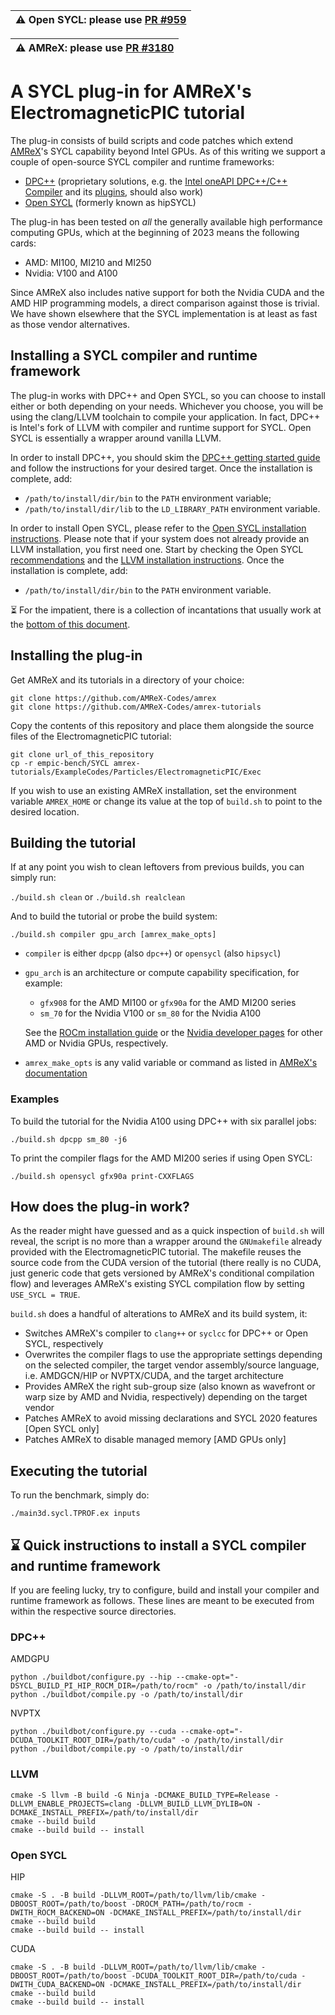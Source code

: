| :warning: Open SYCL: please use [PR #959](https://github.com/OpenSYCL/OpenSYCL/pull/959) |
|-----------------------------------------------------------------------|

| :warning: AMReX: please use [PR #3180](https://github.com/AMReX-Codes/amrex/pull/3180) |
|-----------------------------------------------------------------------|

# A SYCL plug-in for AMReX's ElectromagneticPIC tutorial

The plug-in consists of build scripts and code patches which extend
[AMReX](https://amrex-codes.github.io)'s SYCL capability beyond Intel GPUs.
As of this writing we support a couple of open-source SYCL compiler and runtime
frameworks:
- [DPC++](https://github.com/intel/llvm) (proprietary solutions, e.g. the
[Intel oneAPI DPC++/C++ Compiler](https://www.intel.com/content/www/us/en/developer/tools/oneapi/dpc-compiler.html)
and its [plugins](https://codeplay.com/portal/blogs/2022/12/16/bringing-nvidia-and-amd-support-to-oneapi.html),
should also work)
- [Open SYCL](https://github.com/OpenSYCL/OpenSYCL) (formerly known as hipSYCL)

The plug-in has been tested on _all_ the generally available high performance
computing GPUs, which at the beginning of 2023 means the following cards:

- AMD: MI100, MI210 and MI250
- Nvidia: V100 and A100

Since AMReX also includes native support for both the Nvidia CUDA and the AMD
HIP programming models, a direct comparison against those is trivial. We have
shown elsewhere that the SYCL implementation is at least as fast as those
vendor alternatives.

## Installing a SYCL compiler and runtime framework

The plug-in works with DPC++ and Open SYCL, so you can choose to install either
or both depending on your needs. Whichever you choose, you will be using the
clang/LLVM toolchain to compile your application.
In fact, DPC++ is Intel's fork of LLVM with compiler and runtime support for
SYCL. Open SYCL is essentially a wrapper around vanilla LLVM.

In order to install DPC++, you should skim the
[DPC++ getting started guide](https://intel.github.io/llvm-docs/GetStartedGuide.html)
and follow the instructions for your desired target. Once the installation is
complete, add:
- `/path/to/install/dir/bin` to the `PATH` environment variable;
- `/path/to/install/dir/lib` to the `LD_LIBRARY_PATH` environment variable.

In order to install Open SYCL, please refer to the
[Open SYCL installation instructions](https://github.com/OpenSYCL/OpenSYCL/blob/develop/doc/installing.md).
Please note that if your system does not already provide an LLVM installation,
you first need one. Start by checking the Open SYCL
[recommendations](https://github.com/OpenSYCL/OpenSYCL/blob/develop/doc/install-llvm.md)
and the [LLVM installation instructions](https://llvm.org/docs/CMake.html).
Once the installation is
complete, add:
- `/path/to/install/dir/bin` to the `PATH` environment variable.

:hourglass_flowing_sand: For the impatient, there is a collection of
incantations that usually work at the
[bottom of this document](#hourglass-quick-instructions-to-install-a-sycl-compiler-and-runtime-framework).

## Installing the plug-in

Get AMReX and its tutorials in a directory of your choice:

```
git clone https://github.com/AMReX-Codes/amrex
git clone https://github.com/AMReX-Codes/amrex-tutorials
```

Copy the contents of this repository and place them alongside the source files
of the ElectromagneticPIC tutorial:

```
git clone url_of_this_repository
cp -r empic-bench/SYCL amrex-tutorials/ExampleCodes/Particles/ElectromagneticPIC/Exec
```

If you wish to use an existing AMReX installation, set the environment variable
`AMREX_HOME` or change its value at the top of `build.sh` to point to the
desired location.

## Building the tutorial

If at any point you wish to clean leftovers from previous builds, you can
simply run:

`./build.sh clean` or `./build.sh realclean`

And to build the tutorial or probe the build system:

`./build.sh compiler gpu_arch [amrex_make_opts]`

- `compiler` is either `dpcpp` (also `dpc++`) or `opensycl` (also `hipsycl`)
- `gpu_arch` is an architecture or compute capability specification, for
example:
    - `gfx908` for the AMD MI100 or `gfx90a` for the AMD MI200 series
    - `sm_70` for the Nvidia V100 or `sm_80` for the Nvidia A100

    See the
    [ROCm installation guide](https://docs.amd.com/bundle/ROCm-Installation-Guide-v5.4.3/page/Prerequisites.html#d5434e299)
    or the
    [Nvidia developer pages](https://developer.nvidia.com/cuda-gpus) for other
    AMD or Nvidia GPUs, respectively.
- `amrex_make_opts` is any valid variable or command as listed in
[AMReX's documentation](https://amrex-codes.github.io/amrex/docs_html/BuildingAMReX.html)

### Examples

To build the tutorial for the Nvidia A100 using DPC++ with six parallel jobs:

`./build.sh dpcpp sm_80 -j6`

To print the compiler flags for the AMD MI200 series if using Open SYCL:

`./build.sh opensycl gfx90a print-CXXFLAGS` 

## How does the plug-in work?

As the reader might have guessed and as a quick inspection of `build.sh` will
reveal, the script is no more than a wrapper around the `GNUmakefile` already
provided with the ElectromagneticPIC tutorial.
The makefile reuses the source code from the CUDA version of the tutorial
(there really is no CUDA, just generic code that gets versioned by AMReX's
conditional compilation flow) and leverages AMReX's existing SYCL compilation
flow by setting `USE_SYCL = TRUE`.

`build.sh` does a handful of alterations to AMReX and its build system, it:
- Switches AMReX's compiler to `clang++` or `syclcc` for DPC++ or Open SYCL,
respectively
- Overwrites the compiler flags to use the appropriate settings depending on
the selected compiler, the target vendor assembly/source language, i.e.
AMDGCN/HIP or NVPTX/CUDA, and the target architecture
- Provides AMReX the right sub-group size (also known as wavefront or warp size
by AMD and Nvidia, respectively) depending on the target vendor
- Patches AMReX to avoid missing declarations and SYCL 2020 features
[Open SYCL only]
- Patches AMReX to disable managed memory [AMD GPUs only]

## Executing the tutorial

To run the benchmark, simply do:

`./main3d.sycl.TPROF.ex inputs`

## :hourglass: Quick instructions to install a SYCL compiler and runtime framework

If you are feeling lucky, try to configure, build and install your compiler and
runtime framework as follows. These lines are meant to be executed from within
the respective source directories.

### DPC++

AMDGPU
```
python ./buildbot/configure.py --hip --cmake-opt="-DSYCL_BUILD_PI_HIP_ROCM_DIR=/path/to/rocm" -o /path/to/install/dir
python ./buildbot/compile.py -o /path/to/install/dir
```

NVPTX
```
python ./buildbot/configure.py --cuda --cmake-opt="-DCUDA_TOOLKIT_ROOT_DIR=/path/to/cuda" -o /path/to/install/dir
python ./buildbot/compile.py -o /path/to/install/dir
```

### LLVM
```
cmake -S llvm -B build -G Ninja -DCMAKE_BUILD_TYPE=Release -DLLVM_ENABLE_PROJECTS=clang -DLLVM_BUILD_LLVM_DYLIB=ON -DCMAKE_INSTALL_PREFIX=/path/to/install/dir
cmake --build build
cmake --build build -- install
```

### Open SYCL

HIP
```
cmake -S . -B build -DLLVM_ROOT=/path/to/llvm/lib/cmake -DBOOST_ROOT=/path/to/boost -DROCM_PATH=/path/to/rocm -DWITH_ROCM_BACKEND=ON -DCMAKE_INSTALL_PREFIX=/path/to/install/dir
cmake --build build
cmake --build build -- install
```

CUDA
```
cmake -S . -B build -DLLVM_ROOT=/path/to/llvm/lib/cmake -DBOOST_ROOT=/path/to/boost -DCUDA_TOOLKIT_ROOT_DIR=/path/to/cuda -DWITH_CUDA_BACKEND=ON -DCMAKE_INSTALL_PREFIX=/path/to/install/dir
cmake --build build
cmake --build build -- install
```
